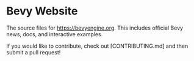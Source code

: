 # Bevy Website

The source files for <https://bevyengine.org>. This includes official Bevy news, docs, and interactive examples.

If you would like to contribute, check out [CONTRIBUTING.md] and then submit a pull request!
